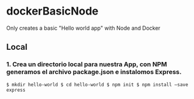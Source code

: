 # dockerBasicNode
Only creates a basic "Hello world app" with Node and Docker

## Local 
### 1. Crea un directorio local para nuestra App, con NPM generamos el archivo package.json e instalomos Express.

`$ mkdir hello-world
$ cd hello-world
$ npm init
$ npm install —save express
`


